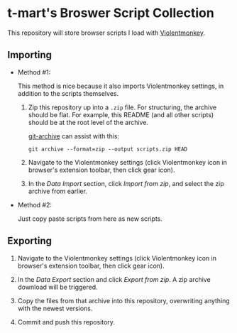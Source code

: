 # t-mart's Broswer Script Collection

This repository will store browser scripts I load with
[Violentmonkey](https://violentmonkey.github.io/).

## Importing

- Method #1:

  This method is nice because it also imports Violentmonkey settings, in addition to the scripts
  themselves.

  1. Zip this repository up into a `.zip` file. For structuring, the archive should be flat. For
     example, this README (and all other scripts) should be at the root level of the archive.

     [git-archive](https://git-scm.com/docs/git-archive) can assist with this:

     ```shell
     git archive --format=zip --output scripts.zip HEAD
     ```

  2. Navigate to the Violentmonkey settings (click Violentmonkey icon in browser's extension
     toolbar, then click gear icon).

  3. In the _Data Import_ section, click _Import from zip_, and select the zip archive from earlier.

- Method #2:

  Just copy paste scripts from here as new scripts.

## Exporting

1. Navigate to the Violentmonkey settings (click Violentmonkey icon in browser's extension toolbar,
   then click gear icon).

2. In the _Data Export_ section and click _Export from zip_. A zip archive download will be
   triggered.

3. Copy the files from that archive into this repository, overwriting anything with the newest
   versions.

4. Commit and push this repository.
